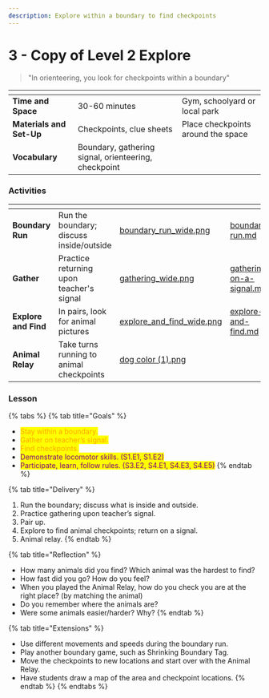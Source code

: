 ```yaml
---
description: Explore within a boundary to find checkpoints
---
```


# 3 - Copy of Level 2 Explore

> "In orienteering, you look for checkpoints within a boundary"

<table data-view="cards"><thead><tr><th></th><th></th><th></th></tr></thead><tbody><tr><td><strong>Time and Space</strong></td><td>30-60 minutes</td><td>Gym, schoolyard or local park</td></tr><tr><td><strong>Materials and Set-Up</strong></td><td>Checkpoints, clue sheets</td><td>Place checkpoints around the space</td></tr><tr><td><strong>Vocabulary</strong></td><td>Boundary, gathering signal, orienteering, checkpoint</td><td></td></tr></tbody></table>

### Activities

<table data-view="cards"><thead><tr><th></th><th></th><th data-hidden data-card-cover data-type="files"></th><th data-hidden data-card-target data-type="content-ref"></th></tr></thead><tbody><tr><td><strong>Boundary Run</strong></td><td>Run the boundary; discuss inside/outside</td><td><a href="../../.gitbook/assets/boundary_run_wide.png">boundary_run_wide.png</a></td><td><a href="../../activities/boundary-run.md">boundary-run.md</a></td></tr><tr><td><strong>Gather</strong> </td><td>Practice returning upon teacher's signal</td><td><a href="../../.gitbook/assets/gathering_wide.png">gathering_wide.png</a></td><td><a href="../../activities/gathering-on-a-signal.md">gathering-on-a-signal.md</a></td></tr><tr><td><strong>Explore and Find</strong></td><td>In pairs, look for animal pictures</td><td><a href="../../.gitbook/assets/explore_and_find_wide.png">explore_and_find_wide.png</a></td><td><a href="../../activities/explore-and-find.md">explore-and-find.md</a></td></tr><tr><td><strong>Animal Relay</strong></td><td>Take turns running to animal checkpoints</td><td><a href="../../.gitbook/assets/dog color (1).png">dog color (1).png</a></td><td></td></tr></tbody></table>

### Lesson

{% tabs %}
{% tab title="Goals" %}
* <mark style="color:orange;">Stay within a boundary.</mark>
* <mark style="color:orange;">Gather on teacher’s signal.</mark>&#x20;
* <mark style="color:orange;">Find checkpoints.</mark>
* <mark style="color:purple;">Demonstrate locomotor skills. (S1.E1, S1.E2)</mark>&#x20;
* <mark style="color:purple;">Participate, learn, follow rules. (S3.E2, S4.E1, S4.E3, S4.E5)</mark>
{% endtab %}

{% tab title="Delivery" %}
1. Run the boundary; discuss what is inside and outside.
2. Practice gathering upon teacher’s signal.&#x20;
3. Pair up.
4. Explore to find animal checkpoints; return on a signal.&#x20;
5. Animal relay.
{% endtab %}

{% tab title="Reflection" %}
* How many animals did you find? Which animal was the hardest to find?
* How fast did you go? How do you feel?
* When you played the Animal Relay, how do you check you are at the right place? (by matching the animal)
* Do you remember where the animals are?
* Were some animals easier/harder? Why?
{% endtab %}

{% tab title="Extensions" %}
* Use different movements and speeds during the boundary run.
* Play another boundary game, such as Shrinking Boundary Tag.
* Move the checkpoints to new locations and start over with the Animal Relay.
* Have students draw a map of the area and checkpoint locations.
{% endtab %}
{% endtabs %}




